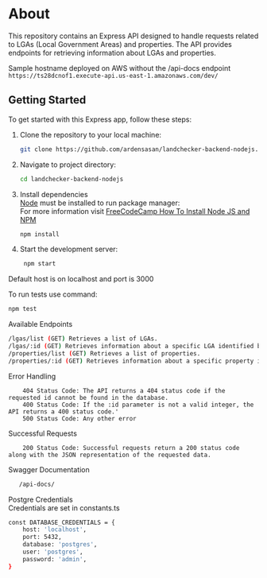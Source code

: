 # About

This repository contains an Express API designed to handle requests related to LGAs (Local Government Areas) and properties. The API provides endpoints for retrieving information about LGAs and properties.

Sample hostname deployed on AWS without the /api-docs endpoint\
    ```
    https://ts28dcnof1.execute-api.us-east-1.amazonaws.com/dev/
    ```

## Getting Started

To get started with this Express app, follow these steps:

1. Clone the repository to your local machine:
   ```bash
   git clone https://github.com/ardensasan/landchecker-backend-nodejs.git
   
2. Navigate to project directory:
   ```bash
   cd landchecker-backend-nodejs

3. Install dependencies\
[Node](https://nodejs.org/) must be installed to run package manager:\
For more information visit [FreeCodeCamp How To Install Node JS and NPM](https://www.freecodecamp.org/news/how-to-install-node-js-and-npm-on-windows-2/)
   ```bash
   npm install

4. Start the development server:
   ```bash
    npm start


Default host is on localhost and port is 3000

To run tests use command:
   ```bash
   npm test
   ```
 
Available Endpoints
   ```bash
   /lgas/list (GET) Retrieves a list of LGAs.
   /lgas/:id (GET) Retrieves information about a specific LGA identified by its id.
   /properties/list (GET) Retrieves a list of properties.
   /properties/:id (GET) Retrieves information about a specific property identified by its id.
   ```
Error Handling
```
    404 Status Code: The API returns a 404 status code if the requested id cannot be found in the database.
    400 Status Code: If the :id parameter is not a valid integer, the API returns a 400 status code.'
    500 Status Code: Any other error
```
Successful Requests
```
    200 Status Code: Successful requests return a 200 status code along with the JSON representation of the requested data.
```

Swagger Documentation
```bash
   /api-docs/
```

Postgre Credentials\
Credentials are set in constants.ts
```bash
const DATABASE_CREDENTIALS = {
    host: 'localhost',
    port: 5432,
    database: 'postgres',
    user: 'postgres',
    password: 'admin',
}
```



